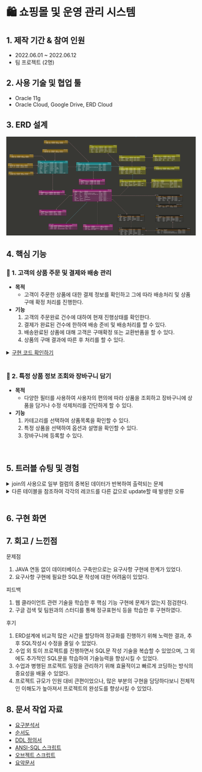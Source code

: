 # :shopping: 쇼핑몰 및 운영 관리 시스템

## 1. 제작 기간 & 참여 인원
- 2022.06.01 ~ 2022.06.12
- 팀 프로젝트 (2명)

## 2. 사용 기술 및 협업 툴
- Oracle 11g
- Oracle Cloud, Google Drive, ERD Cloud

## 3. ERD 설계
![](https://github.com/Minji-Ko/portfolio/blob/main/MJShoes/%EB%AC%B8%EC%84%9C/2.%20ERD.png)

## 4. 핵심 기능
### 📌  1.	고객의 상품 주문 및 결제와 배송 관리
- <b>목적</b> 
    - 고객이 주문한 상품에 대한 결제 정보를 확인하고 그에 따라 배송처리 및 상품 구매 확정 처리를 진행한다.
- <b>기능</b> 
    1. 고객의 주문완료 건수에 대하여 현재 진행상태를 확인한다.
    2. 결제가 완료된 건수에 한하여 배송 준비 및 배송처리를 할 수 있다.
    3. 배송완료된 상품에 대해 고객은 구매확정 또는 교환반품을 할 수 있다.
    4. 상품의 구매 결과에 따른 후 처리를 할 수 있다.

<details>
<summary><u>구현 코드 확인하기</u></summary>
<div markdown="1">

---
#### 1. 뷰를 사용하여 날짜별 교육생의 출결 현황 파악

~~~SQL
~~~
---
</div>
</details> 
<br> 

 ### 📌 2. 특정 상품 정보 조회와 장바구니 담기
- <b>목적</b> 
    -  다양한 필터를 사용하여 사용자의 편의에 따라 상품을 조회하고 장바구니에 상품을 담거나 수정 삭제처리를 간단하게 할 수 있다.
- <b>기능</b> 
    1. 카테고리를 선택하여 상품목록을 확인할 수 있다.
    2. 특정 상품을 선택하여 옵션과 설명을 확인할 수 있다.
    3. 장바구니에 등록할 수 있다.



</br>

## 5. 트러블 슈팅 및 경험
<details>
<summary>join의 사용으로 일부 컬럼의 중복된 데이터가 반복하여 출력되는 문제</summary>
<div markdown="1">
- 중복을 발생시키는 테이블의 조인을 분리하고, Cursor를 두개 사용하여 각각 출력한다.

~~~SQL
~~~

</div>
</details>

<details>
<summary>다른 테이블을 참조하여 각각의 레코드를 다른 값으로 update할 때 발생한 오류</summary>
<div markdown="1">
- update문 작성시 수정하려는 다중컬럼(A, B, C)의 값을 select문으로 select a, b, c from X 와 같이  하나의 서브 쿼리를 사용한다.
</div>
</details> 

</br>

## 6. 구현 화면



## 7. 회고 / 느낀점
문제점
1. JAVA 연동 없이 데이터베이스 구축만으로는 요구사항 구현에 한계가 있었다.
2. 요구사항 구현에 필요한 SQL문 작성에 대한 어려움이 있었다.  

피드백
1. 웹 클라이언트 관련 기술을 학습한 후 핵심 기능 구현에 문제가 없는지 점검한다.
2. 구글 검색 및 팀원과의 스터디를 통해 정규표현식 등을 학습한 후 구현하였다.

후기
1. ERD설계에 비교적 많은 시간을 할당하여 정규화를 
진행하기 위해 노력한 결과, 추후 SQL작성시 수정을 줄일 수 있었다.
2. 수업 외 토이 프로젝트를 진행하면서 SQL문 작성 기술을 복습할 수 있었으며, 그 외에도 추가적인 SQL문을 학습하여 기술능력을 향상시킬 수 있었다. 
3. 수업과 병행된 프로젝트 일정을 관리하기 위해 효율적이고 빠르게 코딩하는 방식의 중요성을 배울 수 있었다. 
4. 프로젝트 규모가 인원 대비 큰편이었으나, 많은 부분의 구현을 담당하다보니 전체적인 이해도가 높아져서 프로젝트의 완성도를 향상시킬 수 있었다.


## 8. 문서 작업 자료
- [요구분석서]()
- [순서도]()
- [DDL 정의서]()
- [ANSI-SQL 스크립트]()
- [오브젝트 스크립트]()
- [요악문서]()